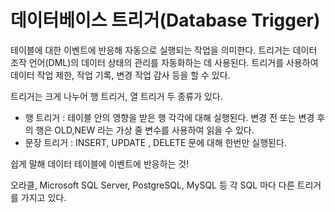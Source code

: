 # 데이터베이스 트리거(Database Trigger)

테이블에 대한 이벤트에 반응해 자동으로 실행되는 작업을 의미한다. 트리거는 데이터 조작 언어(DML)의 데이터 상태의 관리를 자동화하는 데 사용된다. 트리거를 사용하여 데이터 작업 제한, 작업 기록, 변경 작업 감사 등을 할 수 있다.

트리거는 크게 나누어 행 트리거, 열 트리거 두 종류가 있다.

- 행 트리거 : 테이블 안의 영향을 받은 행 각각에 대해 실행된다. 변경 전 또는 변경 후의 행은 OLD,NEW 라는 가상 줄 변수를 사용하여 읽을 수 있다. 
- 문장 트리거 : INSERT, UPDATE , DELETE 문에 대해 한번만 실행된다. 

쉽게 말해 데이터 테이블에 이벤트에 반응하는 것!

오라클, Microsoft SQL Server, PostgreSQL, MySQL 등 각 SQL 마다 다른 트리거를 가지고 있다.

​	
